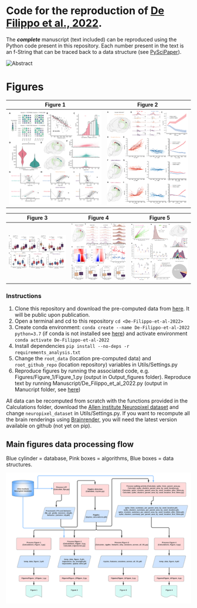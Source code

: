 # Code for the reproduction of [De Filippo et al., 2022](https://elifesciences.org/articles/85488).
The ***complete*** manuscript (text included) can be reproduced using the Python code present in this repository. Each number present in the text is an f-String that can be traced back to a data structure (see [PySciPaper](https://github.com/RobertoDF/PySciPaper)).

![Abstract](Manuscript/Abstract_De_Filippo_et_al_2022.jpg "Figure 1")

# Figures
Figure 1          |  Figure 2
:-------------------------:|:-------------------------:
![Figure 1](Output_figures/Figure_1.png "Figure 1") |  ![Figure 2](Output_figures/Figure_2.png "Figure 2")

Figure 3         |  Figure 4 | Figure 5 
:-------------------------:|:-------------------------:| :-------------------------:
![Figure 3](Output_figures/Figure_3.png "Figure 3") |  ![Figure 4](Output_figures/Figure_4.png "Figure 4") | ![Figure 5](Output_figures/Figure_5.png "Figure 5") 


### Instructions

1. Clone this repository and download the pre-computed data from [here](https://figshare.com/s/d1c93882d6438646dd64). It will be public upon publication.
2. Open a terminal and cd to this repository `cd <De-Filippo-et-al-2022>`
3. Create conda environment: `conda create --name De-Filippo-et-al-2022 python=3.7` (if conda is not installed see [here](https://docs.conda.io/projects/conda/en/latest/user-guide/install/index.html)) and activate environment `conda activate De-Filippo-et-al-2022`
4. Install dependencies `pip install --no-deps -r requirements_analysis.txt`     
5. Change the `root_data` (location pre-computed data) and `root_github_repo` (location repository) variables in Utils/Settings.py
6. Reproduce figures by running the associated code, e.g. Figures/Figure_1/Figure_1.py (output in Output_figures folder). Reproduce text by running Manuscript/De_Filippo_et_al_2022.py (output in Manucript folder, see [here](https://github.com/RobertoDF/Pyscipaper))

All data can be recomputed from scratch with the functions provided in the Calculations folder, download the [Allen institute Neuropixel dataset](https://allensdk.readthedocs.io/en/latest/visual_coding_neuropixels.html) and change `neuropixel_dataset` in Utils/Settings.py.
If you want to recompute all the brain renderings using [Brainrender](https://github.com/brainglobe/brainrender), you will need the latest version available on github (not yet on pip).

## Main figures data processing flow
Blue cylinder = database, Pink boxes = algorithms, Blue boxes = data structures. 

![](Main_figs_flowchart.png)
